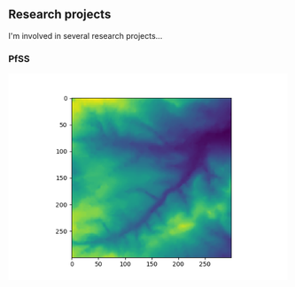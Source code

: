 ## Research projects

I'm involved in several research projects...

### PfSS

![Agent environment](environment.png)
